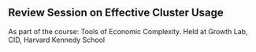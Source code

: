 ## Review Session on Effective Cluster Usage

As part of the course: Tools of Economic Complexity. Held at Growth Lab, CID, Harvard Kennedy School
